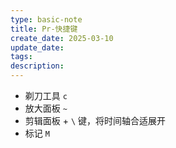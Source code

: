 ```yaml
---
type: basic-note
title: Pr-快捷键
create_date: 2025-03-10
update_date: 
tags:
description:
---
```


- 剃刀工具 `c`
- 放大面板 `~`
- 剪辑面板 + `\` 键，将时间轴合适展开
- 标记 `M`
